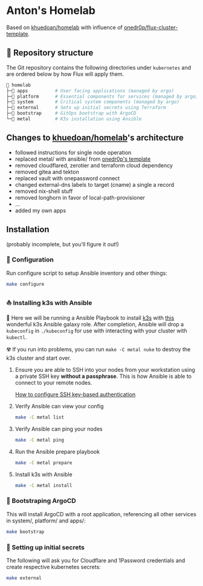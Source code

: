 # Anton's Homelab

Based on [khuedoan/homelab](https://github.com/khuedoan/homelab) with influence of [onedr0p/flux-cluster-template](https://github.com/onedr0p/flux-cluster-template).

## 📂 Repository structure

The Git repository contains the following directories under `kubernetes` and are ordered below by how Flux will apply them.

```sh
📁 homelab
├─📁 apps          # User facing applications (managed by argo)
├─📁 platform      # Essential components for services (managed by argo)
├─📁 system        # Critical system components (managed by argo)
├─📁 external      # Sets up initial secrets using Terraform
├─📁 bootstrap     # GitOps bootstrap with ArgoCD
└─📁 metal         # K3s installation using Ansible 
```

## Changes to [khuedoan/homelab](https://github.com/khuedoan/homelab)'s architecture

- followed instructions for single node operation
- replaced metal/ with ansible/ from [onedr0p's template](https://github.com/onedr0p/flux-cluster-template)
- removed cloudflared, zerotier and terraform cloud dependency
- removed gitea and tekton
- replaced vault with onepassword connect
- changed external-dns labels to target (cname) a single a record
- removed nix-shell stuff
- removed longhorn in favor of local-path-provisioner
- ...
- added my own apps

## Installation

(probably incomplete, but you'll figure it out!)


### 📄 Configuration

Run configure script to setup Ansible inventory and other things:
```sh
make configure
```

### ⛵️ Installing k3s with Ansible

📍 Here we will be running a Ansible Playbook to install [k3s](https://k3s.io/) with [this](https://galaxy.ansible.com/xanmanning/k3s) wonderful k3s Ansible galaxy role. After completion, Ansible will drop a `kubeconfig` in `./kubeconfig` for use with interacting with your cluster with `kubectl`.

☢️ If you run into problems, you can run `make -C metal nuke` to destroy the k3s cluster and start over.

1. Ensure you are able to SSH into your nodes from your workstation using a private SSH key **without a passphrase**. This is how Ansible is able to connect to your remote nodes.

   [How to configure SSH key-based authentication](https://www.digitalocean.com/community/tutorials/how-to-configure-ssh-key-based-authentication-on-a-linux-server)

2. Verify Ansible can view your config

   ```sh
   make -C metal list
   ```

3. Verify Ansible can ping your nodes

   ```sh
   make -C metal ping
   ```

4. Run the Ansible prepare playbook

   ```sh
   make -C metal prepare
   ```

5. Install k3s with Ansible

   ```sh
   make -C metal install
   ```

### 🚀 Bootstraping ArgoCD

This will install ArgoCD with a root application, referencing all other services in system/, platform/ and apps/:
```sh
make bootstrap
```

### 🤫 Setting up initial secrets

The following will ask you for Cloudflare and 1Password credentials and create respective kubernetes secrets:
```sh
make external
```
